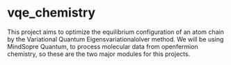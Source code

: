 # vqe_chemistry
This project aims to optimize the equilibrium configuration of an atom chain by the Variational Quantum Eigensvariationalolver method. We will be using MindSopre Quantum, to process molecular data from openfermion chemistry, so these are the two major modules for this projects.

